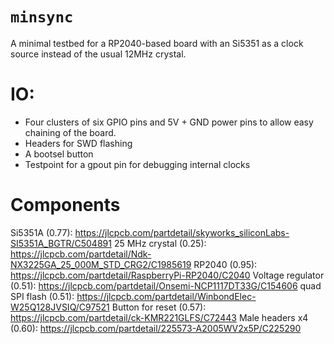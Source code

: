 # `minsync`

A minimal testbed for a RP2040-based board with an Si5351 as a clock source instead of the usual 12MHz crystal. 

# IO:

- Four clusters of six GPIO pins and 5V + GND power pins to allow easy chaining of the board.
- Headers for SWD flashing
- A bootsel button
- Testpoint for a gpout pin for debugging internal clocks

# Components

Si5351A (0.77): https://jlcpcb.com/partdetail/skyworks_siliconLabs-SI5351A_BGTR/C504891 
25 MHz crystal (0.25): https://jlcpcb.com/partdetail/Ndk-NX3225GA_25_000M_STD_CRG2/C1985619
RP2040 (0.95): https://jlcpcb.com/partdetail/RaspberryPi-RP2040/C2040
Voltage regulator (0.51): https://jlcpcb.com/partdetail/Onsemi-NCP1117DT33G/C154606
quad SPI flash (0.51): https://jlcpcb.com/partdetail/WinbondElec-W25Q128JVSIQ/C97521
Button for reset (0.57): https://jlcpcb.com/partdetail/ck-KMR221GLFS/C72443
Male headers x4 (0.60): https://jlcpcb.com/partdetail/225573-A2005WV2x5P/C225290